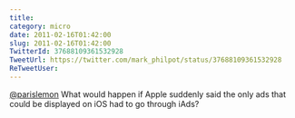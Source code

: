 ```yaml
---
title: 
category: micro
date: 2011-02-16T01:42:00
slug: 2011-02-16T01:42:00
TwitterId: 37688109361532928
TweetUrl: https://twitter.com/mark_philpot/status/37688109361532928
ReTweetUser: 
---
```


[@parislemon](https://twitter.com/parislemon) What would happen if Apple suddenly said the only ads that could be displayed on iOS had to go through iAds?